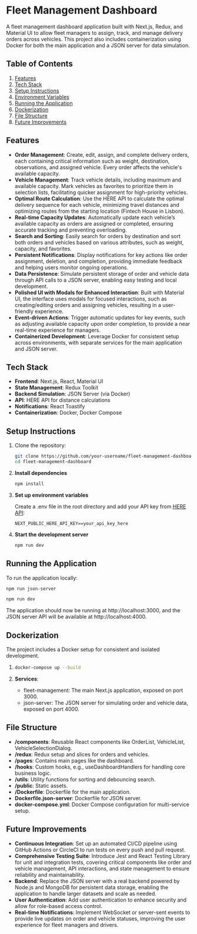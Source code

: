# Fleet Management Dashboard

A fleet management dashboard application built with Next.js, Redux, and Material UI to allow fleet managers to assign, track, and manage delivery orders across vehicles. This project also includes containerization using Docker for both the main application and a JSON server for data simulation.

## Table of Contents

1.  [Features](#features)
2.  [Tech Stack](#tech-stack)
3.  [Setup Instructions](#setup-instructions)
4.  [Environment Variables](#environment-variables)
5.  [Running the Application](#running-the-application)
6.  [Dockerization](#dockerization)
7.  [File Structure](#file-structure)
8.  [Future Improvements](#future-improvements)

## Features

- **Order Management**: Create, edit, assign, and complete delivery orders, each containing critical information such as weight, destination, observations, and assigned vehicle. Every order affects the vehicle's available capacity.
- **Vehicle Management**: Track vehicle details, including maximum and available capacity. Mark vehicles as favorites to prioritize them in selection lists, facilitating quicker assignment for high-priority vehicles.
- **Optimal Route Calculation**: Use the HERE API to calculate the optimal delivery sequence for each vehicle, minimizing travel distances and optimizing routes from the starting location (Fintech House in Lisbon).
- **Real-time Capacity Updates**: Automatically update each vehicle’s available capacity as orders are assigned or completed, ensuring accurate tracking and preventing overloading.
- **Search and Sorting**: Easily search for orders by destination and sort both orders and vehicles based on various attributes, such as weight, capacity, and favorites.
- **Persistent Notifications**: Display notifications for key actions like order assignment, deletion, and completion, providing immediate feedback and helping users monitor ongoing operations.
- **Data Persistence**: Simulate persistent storage of order and vehicle data through API calls to a JSON server, enabling easy testing and local development.
- **Polished UI with Modals for Enhanced Interaction**: Built with Material UI, the interface uses modals for focused interactions, such as creating/editing orders and assigning vehicles, resulting in a user-friendly experience.
- **Event-driven Actions**: Trigger automatic updates for key events, such as adjusting available capacity upon order completion, to provide a near real-time experience for managers.
- **Containerized Development**: Leverage Docker for consistent setup across environments, with separate services for the main application and JSON server.

## Tech Stack

- **Frontend**: Next.js, React, Material UI
- **State Management**: Redux Toolkit
- **Backend Simulation**: JSON Server (via Docker)
- **API**: HERE API for distance calculations
- **Notifications**: React Toastify
- **Containerization**: Docker, Docker Compose

## Setup Instructions

1. Clone the repository:
   ```bash
   git clone https://github.com/your-username/fleet-management-dashboard.git
   cd fleet-management-dashboard
   ```
2. **Install dependencies**

   ```bash
   npm install
   ```

3. **Set up environment variables**

   Create a .env file in the root directory and add your API key from [HERE API](https://developer.here.com/develop/rest-apis):

   ```plaintext
   NEXT_PUBLIC_HERE_API_KEY==your_api_key_here
   ```

4. **Start the development server**

   ```bash
   npm run dev
   ```

## Running the Application

To run the application locally:

```bash
npm run json-server
```

```bash
npm run dev
```

The application should now be running at http://localhost:3000, and the JSON server API will be available at http://localhost:4000.

## Dockerization

The project includes a Docker setup for consistent and isolated development.

1.  ```bash
    docker-compose up --build
    ```

2.  **Services**:
    - fleet-management: The main Next.js application, exposed on port 3000.
    - json-server: The JSON server for simulating order and vehicle data, exposed on port 4000.

## File Structure

- **/components**: Reusable React components like OrderList, VehicleList, VehicleSelectionDialog.
- **/redux**: Redux setup and slices for orders and vehicles.
- **/pages**: Contains main pages like the dashboard.
- **/hooks**: Custom hooks, e.g., useDashboardHandlers for handling core business logic.
- **/utils**: Utility functions for sorting and debouncing search.
- **/public**: Static assets.
- **/Dockerfile**: Dockerfile for the main application.
- **Dockerfile.json-server**: Dockerfile for JSON server.
- **docker-compose.yml**: Docker Compose configuration for multi-service setup.

## Future Improvements

- **Continuous Integration**: Set up an automated CI/CD pipeline using GitHub Actions or CircleCI to run tests on every push and pull request.
- **Comprehensive Testing Suite**: Introduce Jest and React Testing Library for unit and integration tests, covering critical components like order and vehicle management, API interactions, and state management to ensure reliability and maintainability.
- **Backend**: Replace the JSON server with a real backend powered by Node.js and MongoDB for persistent data storage, enabling the application to handle larger datasets and scale as needed.
- **User Authentication**: Add user authentication to enhance security and allow for role-based access control.
- **Real-time Notifications**: Implement WebSocket or server-sent events to provide live updates on order and vehicle statuses, improving the user experience for fleet managers and drivers.
